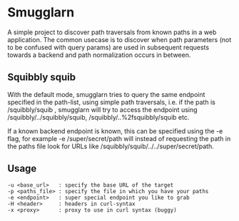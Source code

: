 # Smugglarn
A simple project to discover path traversals from known paths in a web 
application. The common usecase is to discover when path parameters (not to be
confused with query params) are used in subsequent requests towards a backend
and path normalization occurs in between.

## Squibbly squib
With the default mode, smugglarn tries to query the same endpoint specified in
the path-list, using simple path traversals, i.e. if the path is /squibbly/squib
, smugglarn will try to access the endpoint using /squibbly/../squibbly/squib,
/squibbly/..%2fsquibbly/squib etc.

If a known backend endpoint is known, this can be specified using the -e flag,
for example -e /super/secret/path will instead of requesting the path in the
paths file look for URLs like /squibbly/squib/../../super/secret/path.

## Usage
```
-u <base_url>   : specify the base URL of the target
-p <paths_file> : specify the file in which you have your paths
-e <endpoint>   : super special endpoint you like to grab
-H <header>     : headers in curl-syntax
-x <proxy>      : proxy to use in curl syntax (buggy)
```
